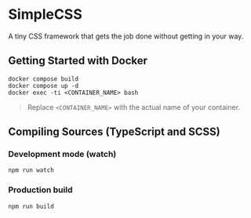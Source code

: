 # SimpleCSS

A tiny CSS framework that gets the job done without getting in your way.

## Getting Started with Docker

```
docker compose build
docker compose up -d
docker exec -ti <CONTAINER_NAME> bash
```

> Replace `<CONTAINER_NAME>` with the actual name of your container.

## Compiling Sources (TypeScript and SCSS)

### Development mode (watch)

```
npm run watch
```

### Production build

```
npm run build
```
